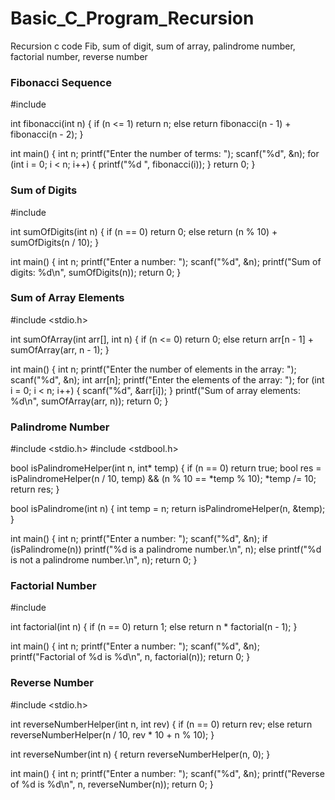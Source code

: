 # Basic_C_Program_Recursion
Recursion c code Fib, sum of digit, sum of array, palindrome number, factorial number, reverse number

<h3> Fibonacci Sequence</h3>
#include <stdio.h>

int fibonacci(int n) {
    if (n <= 1)
        return n;
    else
        return fibonacci(n - 1) + fibonacci(n - 2);
}

int main() {
    int n;
    printf("Enter the number of terms: ");
    scanf("%d", &n);
    for (int i = 0; i < n; i++) {
        printf("%d ", fibonacci(i));
    }
    return 0;
}

<h3>Sum of Digits</h3>
#include <stdio.h>

int sumOfDigits(int n) {
    if (n == 0)
        return 0;
    else
        return (n % 10) + sumOfDigits(n / 10);
}

int main() {
    int n;
    printf("Enter a number: ");
    scanf("%d", &n);
    printf("Sum of digits: %d\n", sumOfDigits(n));
    return 0;
}

<h3>Sum of Array Elements</h3>

#include <stdio.h>

int sumOfArray(int arr[], int n) {
    if (n <= 0)
        return 0;
    else
        return arr[n - 1] + sumOfArray(arr, n - 1);
}

int main() {
    int n;
    printf("Enter the number of elements in the array: ");
    scanf("%d", &n);
    int arr[n];
    printf("Enter the elements of the array: ");
    for (int i = 0; i < n; i++) {
        scanf("%d", &arr[i]);
    }
    printf("Sum of array elements: %d\n", sumOfArray(arr, n));
    return 0;
}

<h3>Palindrome Number</h3>

#include <stdio.h>
#include <stdbool.h>

bool isPalindromeHelper(int n, int* temp) {
    if (n == 0)
        return true;
    bool res = isPalindromeHelper(n / 10, temp) && (n % 10 == *temp % 10);
    *temp /= 10;
    return res;
}

bool isPalindrome(int n) {
    int temp = n;
    return isPalindromeHelper(n, &temp);
}

int main() {
    int n;
    printf("Enter a number: ");
    scanf("%d", &n);
    if (isPalindrome(n))
        printf("%d is a palindrome number.\n", n);
    else
        printf("%d is not a palindrome number.\n", n);
    return 0;
}

<h3>Factorial Number</h3>
#include <stdio.h>

int factorial(int n) {
    if (n == 0)
        return 1;
    else
        return n * factorial(n - 1);
}

int main() {
    int n;
    printf("Enter a number: ");
    scanf("%d", &n);
    printf("Factorial of %d is %d\n", n, factorial(n));
    return 0;
}

<h3>Reverse Number</h3>

#include <stdio.h>

int reverseNumberHelper(int n, int rev) {
    if (n == 0)
        return rev;
    else
        return reverseNumberHelper(n / 10, rev * 10 + n % 10);
}

int reverseNumber(int n) {
    return reverseNumberHelper(n, 0);
}

int main() {
    int n;
    printf("Enter a number: ");
    scanf("%d", &n);
    printf("Reverse of %d is %d\n", n, reverseNumber(n));
    return 0;
}

